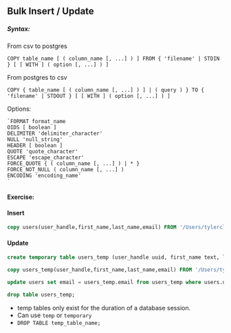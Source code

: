 ## Bulk Insert / Update

##### Syntax:

From csv to postgres

`COPY table_name [ ( column_name [, ...] ) ] FROM { 'filename' | STDIN } [ [ WITH ] ( option [, ...] ) ]`

From postgres to csv

`COPY { table_name [ ( column_name [, ...] ) ] | ( query ) } TO { 'filename' | STDOUT } [ [ WITH ] ( option [, ...] ) ]`

Options:

    `FORMAT format_name
    OIDS [ boolean ]
    DELIMITER 'delimiter_character'
    NULL 'null_string'
    HEADER [ boolean ]
    QUOTE 'quote_character'
    ESCAPE 'escape_character'
    FORCE_QUOTE { ( column_name [, ...] ) | * }
    FORCE_NOT_NULL ( column_name [, ...] )
    ENCODING 'encoding_name'
    `

#### Exercise:

#### Insert

```sql
copy users(user_handle,first_name,last_name,email) FROM '/Users/tylerclark/Documents/projects/sql-advanced/sql-advanced-users.csv' DELIMITER ',' CSV HEADER;
```

#### Update

```sql
create temporary table users_temp (user_handle uuid, first_name text, last_name text, email text);

copy users_temp(user_handle,first_name,last_name,email) FROM '/Users/tylerclark/Documents/projects/sql-advanced/sql-advanced-users.csv' DELIMITER ',' CSV HEADER;

update users set email = users_temp.email from users_temp where users.user_handle = users_temp.user_handle;

drop table users_temp;

```

- temp tables only exist for the duration of a database session.
- Can use `temp` or `temporary`
- `DROP TABLE temp_table_name;`
